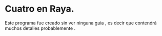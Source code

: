 # Cuatro en Raya.

Este programa fue creado sin ver ninguna guia , es decir que contendrá muchos detalles probablemente .